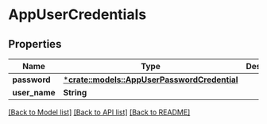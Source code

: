 # AppUserCredentials

## Properties
Name | Type | Description | Notes
------------ | ------------- | ------------- | -------------
**password** | [***crate::models::AppUserPasswordCredential**](AppUserPasswordCredential.md) |  | [optional] 
**user_name** | **String** |  | [optional] 

[[Back to Model list]](../README.md#documentation-for-models) [[Back to API list]](../README.md#documentation-for-api-endpoints) [[Back to README]](../README.md)


